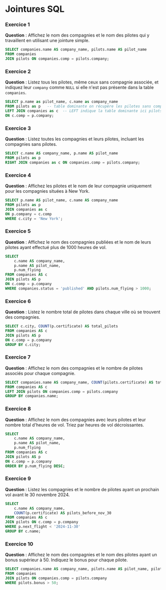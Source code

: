 # Jointures SQL

### Exercice 1
**Question** : Affichez le nom des compagnies et le nom des pilotes qui y travaillent en utilisant une jointure simple.

```sql
SELECT companies.name AS company_name, pilots.name AS pilot_name
FROM companies
JOIN pilots ON companies.comp = pilots.company;
```

### Exercice 2
**Question** : Listez tous les pilotes, même ceux sans compagnie associée, et indiquez leur `company` comme `NULL` si elle n'est pas présente dans la table `companies`.

```sql
SELECT p.name as pilot_name, c.name as company_name 
FROM pilots as p   -- table dominante on récupère les pilotes sans companies
LEFT JOIN companies as c  -- LEFT indique la table dominante ici pilots à gauche par rapport à companies 
ON c.comp = p.company;
```

### Exercice 3
**Question** : Listez toutes les compagnies et leurs pilotes, incluant les compagnies sans pilotes.

```sql
SELECT c.name AS company_name, p.name AS pilot_name
FROM pilots as p
RIGHT JOIN companies as c ON companies.comp = pilots.company;
```

### Exercice 4
**Question** : Affichez les pilotes et le nom de leur compagnie uniquement pour les compagnies situées à New York.

```sql
SELECT p.name AS pilot_name, c.name AS company_name
FROM pilots as p
JOIN companies as c 
ON p.company = c.comp
WHERE c.city = 'New York';
```

### Exercice 5
**Question** : Affichez le nom des compagnies publiées et le nom de leurs pilotes ayant effectué plus de 1000 heures de vol.

```sql
SELECT 
    c.name AS company_name, 
    p.name AS pilot_name, 
    p.num_flying
FROM companies AS c
JOIN pilots AS p 
ON c.comp = p.company
WHERE companies.status = 'published' AND pilots.num_flying > 1000;
```

### Exercice 6
**Question** : Listez le nombre total de pilotes dans chaque ville où se trouvent des compagnies.

```sql
SELECT c.city, COUNT(p.certificate) AS total_pilots
FROM companies AS c
JOIN pilots AS p 
ON c.comp = p.company
GROUP BY c.city;
```

### Exercice 7
**Question** : Affichez le nom des compagnies et le nombre de pilotes associés pour chaque compagnie.

```sql
SELECT companies.name AS company_name, COUNT(pilots.certificate) AS total_pilots
FROM companies AS c
LEFT JOIN pilots ON companies.comp = pilots.company
GROUP BY companies.name;
```

### Exercice 8
**Question** : Affichez le nom des compagnies avec leurs pilotes et leur nombre total d'heures de vol. Triez par heures de vol décroissantes.

```sql
SELECT 
    c.name AS company_name, 
    p.name AS pilot_name, 
    p.num_flying
FROM companies AS c
JOIN pilots AS p 
ON c.comp = p.company
ORDER BY p.num_flying DESC;
```

### Exercice 9
**Question** : Listez les compagnies et le nombre de pilotes ayant un prochain vol avant le 30 novembre 2024.

```sql
SELECT 
    c.name AS company_name, 
    COUNT(p.certificate) AS pilots_before_nov_30
FROM companies AS c
JOIN pilots ON c.comp = p.company
WHERE p.next_flight < '2024-11-30'
GROUP BY c.name;
```

### Exercice 10
**Question** : Affichez le nom des compagnies et le nom des pilotes ayant un bonus supérieur à 50. Indiquez le bonus pour chaque pilote.

```sql
SELECT companies.name AS company_name, pilots.name AS pilot_name, pilots.bonus
FROM companies
JOIN pilots ON companies.comp = pilots.company
WHERE pilots.bonus > 50;
```
